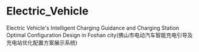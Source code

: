 # Electric_Vehicle
Electric Vehicle's Intelligent Charging Guidance and Charging Station Optimal Configuration Design in Foshan city(佛山市电动汽车智能充电引导及充电站优化配置方案展示系统)
